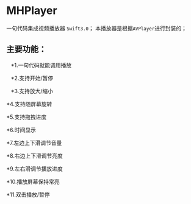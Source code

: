 # MHPlayer
一句代码集成视频播放器 `Swift3.0`；
本播放器是根据`AVPlayer`进行封装的；


## 主要功能：
    *1.一句代码就能调用播放

    *2.支持开始/暂停

    *3.支持放大/缩小

*4.支持随屏幕旋转

*5.支持拖拽进度

*6.时间显示

*7.左边上下滑调节音量

*8.右边上下滑调节亮度

*9.左右滑调节播放进度

*10.播放屏幕保持常亮

*11.双击播放/暂停
